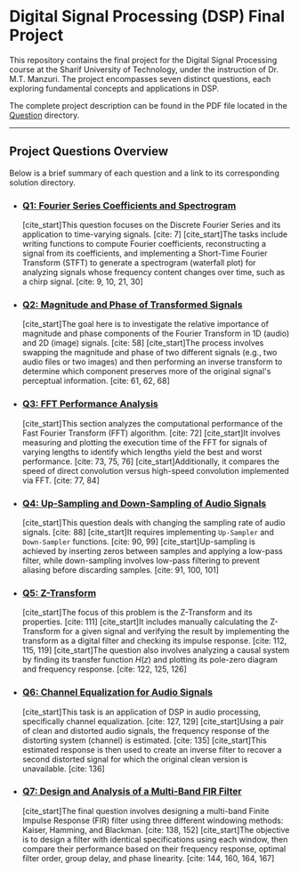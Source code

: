 # Digital Signal Processing (DSP) Final Project

This repository contains the final project for the Digital Signal Processing course at the Sharif University of Technology, under the instruction of Dr. M.T. Manzuri. The project encompasses seven distinct questions, each exploring fundamental concepts and applications in DSP.

The complete project description can be found in the PDF file located in the [Question](./Question) directory.

---

## Project Questions Overview

Below is a brief summary of each question and a link to its corresponding solution directory.

* ### [Q1: Fourier Series Coefficients and Spectrogram](./Q1)
    [cite_start]This question focuses on the Discrete Fourier Series and its application to time-varying signals. [cite: 7] [cite_start]The tasks include writing functions to compute Fourier coefficients, reconstructing a signal from its coefficients, and implementing a Short-Time Fourier Transform (STFT) to generate a spectrogram (waterfall plot) for analyzing signals whose frequency content changes over time, such as a chirp signal. [cite: 9, 10, 21, 30]

* ### [Q2: Magnitude and Phase of Transformed Signals](./Q2)
    [cite_start]The goal here is to investigate the relative importance of magnitude and phase components of the Fourier Transform in 1D (audio) and 2D (image) signals. [cite: 58] [cite_start]The process involves swapping the magnitude and phase of two different signals (e.g., two audio files or two images) and then performing an inverse transform to determine which component preserves more of the original signal's perceptual information. [cite: 61, 62, 68]

* ### [Q3: FFT Performance Analysis](./Q3)
    [cite_start]This section analyzes the computational performance of the Fast Fourier Transform (FFT) algorithm. [cite: 72] [cite_start]It involves measuring and plotting the execution time of the FFT for signals of varying lengths to identify which lengths yield the best and worst performance. [cite: 73, 75, 76] [cite_start]Additionally, it compares the speed of direct convolution versus high-speed convolution implemented via FFT. [cite: 77, 84]

* ### [Q4: Up-Sampling and Down-Sampling of Audio Signals](./Q4)
    [cite_start]This question deals with changing the sampling rate of audio signals. [cite: 88] [cite_start]It requires implementing `Up-Sampler` and `Down-Sampler` functions. [cite: 90, 99] [cite_start]Up-sampling is achieved by inserting zeros between samples and applying a low-pass filter, while down-sampling involves low-pass filtering to prevent aliasing before discarding samples. [cite: 91, 100, 101]

* ### [Q5: Z-Transform](./Q5)
    [cite_start]The focus of this problem is the Z-Transform and its properties. [cite: 111] [cite_start]It includes manually calculating the Z-Transform for a given signal and verifying the result by implementing the transform as a digital filter and checking its impulse response. [cite: 112, 115, 119] [cite_start]The question also involves analyzing a causal system by finding its transfer function $H(z)$ and plotting its pole-zero diagram and frequency response. [cite: 122, 125, 126]

* ### [Q6: Channel Equalization for Audio Signals](./Q6)
    [cite_start]This task is an application of DSP in audio processing, specifically channel equalization. [cite: 127, 129] [cite_start]Using a pair of clean and distorted audio signals, the frequency response of the distorting system (channel) is estimated. [cite: 135] [cite_start]This estimated response is then used to create an inverse filter to recover a second distorted signal for which the original clean version is unavailable. [cite: 136]

* ### [Q7: Design and Analysis of a Multi-Band FIR Filter](./Q7)
    [cite_start]The final question involves designing a multi-band Finite Impulse Response (FIR) filter using three different windowing methods: Kaiser, Hamming, and Blackman. [cite: 138, 152] [cite_start]The objective is to design a filter with identical specifications using each window, then compare their performance based on their frequency response, optimal filter order, group delay, and phase linearity. [cite: 144, 160, 164, 167]
